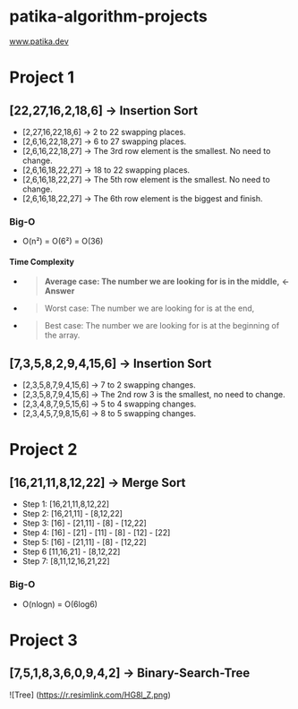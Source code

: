 # patika-algorithm-projects
www.patika.dev
# Project 1
## [22,27,16,2,18,6] -> Insertion Sort

- [2,27,16,22,18,6] -> 2 to 22 swapping places.
- [2,6,16,22,18,27] -> 6 to 27 swapping places.
- [2,6,16,22,18,27] -> The 3rd row element is the smallest. No need to change.
- [2,6,16,18,22,27] -> 18 to 22 swapping places.
- [2,6,16,18,22,27] -> The 5th row element is the smallest. No need to change.
- [2,6,16,18,22,27] -> The 6th row element is the biggest and finish.

### Big-O 
-  O(n²) = O(6²) = O(36)

#### Time Complexity
- > **Average case: The number we are looking for is in the middle,** **<- Answer**
- > Worst case: The number we are looking for is at the end,
- > Best case: The number we are looking for is at the beginning of the array.

## [7,3,5,8,2,9,4,15,6] -> Insertion Sort
- [2,3,5,8,7,9,4,15,6] -> 7 to 2 swapping changes.
- [2,3,5,8,7,9,4,15,6] -> The 2nd row 3 is the smallest, no need to change.
- [2,3,4,8,7,9,5,15,6] -> 5 to 4 swapping changes.
- [2,3,4,5,7,9,8,15,6] -> 8 to 5 swapping changes.

# Project 2
## [16,21,11,8,12,22] -> Merge Sort

- Step 1: [16,21,11,8,12,22]
- Step 2: [16,21,11] - [8,12,22]
- Step 3: [16] - [21,11] - [8] - [12,22]
- Step 4: [16] - [21] - [11] - [8] - [12] - [22]
- Step 5: [16] - [21,11] - [8] - [12,22]
- Step 6  [11,16,21] - [8,12,22]
- Step 7: [8,11,12,16,21,22] 

### Big-O
- O(nlogn) = O(6log6)

# Project 3 

## [7,5,1,8,3,6,0,9,4,2] -> Binary-Search-Tree

![Tree] (https://r.resimlink.com/HG8l_Z.png)
